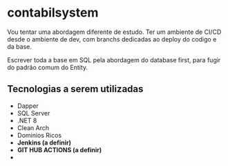 # contabilsystem

Vou tentar uma abordagem diferente de estudo.
Ter um ambiente de CI/CD desde o ambiente de dev, com branchs dedicadas ao deploy do codigo e da base.

Escrever toda a base em SQL pela abordagem do database first, para fugir do padrão comum do Entity.


## Tecnologias a serem utilizadas

* Dapper
* SQL Server
* .NET 8
* Clean Arch
* Dominios Ricos
* **Jenkins (a definir)**
* **GIT HUB ACTIONS (a definir)**
* 